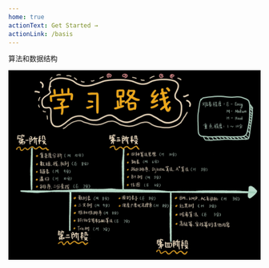 ```yaml
---
home: true
actionText: Get Started →
actionLink: /basis
---
```

<!-- markdownlint-disable MD041 -->
算法和数据结构

![way](./images/way.jpeg)

